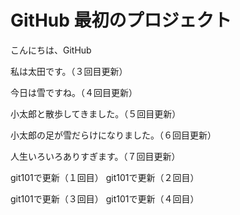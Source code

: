 # GitHub 最初のプロジェクト

こんにちは、GitHub

私は太田です。（３回目更新）

今日は雪ですね。（４回目更新）

小太郎と散歩してきました。（５回目更新）

小太郎の足が雪だらけになりました。（６回目更新）

人生いろいろありすぎます。（７回目更新）

git101で更新（１回目）
git101で更新（２回目）

git101で更新（３回目）
git101で更新（４回目）

